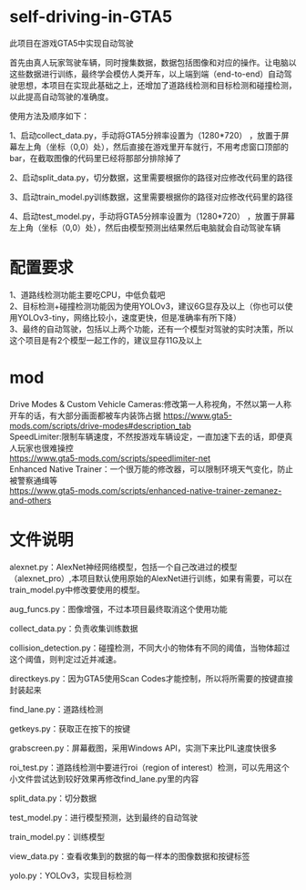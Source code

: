 # self-driving-in-GTA5
此项目在游戏GTA5中实现自动驾驶  

首先由真人玩家驾驶车辆，同时搜集数据，数据包括图像和对应的操作。让电脑以这些数据进行训练，最终学会模仿人类开车，以上端到端（end-to-end）自动驾驶思想，本项目在实现此基础之上，还增加了道路线检测和目标检测和碰撞检测，以此提高自动驾驶的准确度。

使用方法及顺序如下：

1、启动collect_data.py，手动将GTA5分辨率设置为（1280*720） ，放置于屏幕左上角（坐标（0,0）处），然后直接在游戏里开车就行，不用考虑窗口顶部的bar，在截取图像的代码里已经将那部分排除掉了

2、启动split_data.py，切分数据，这里需要根据你的路径对应修改代码里的路径  

3、启动train_model.py训练数据，这里需要根据你的路径对应修改代码里的路径   

4、启动test_model.py，手动将GTA5分辨率设置为（1280*720） ，放置于屏幕左上角（坐标（0,0）处），然后由模型预测出结果然后电脑就会自动驾驶车辆

# 配置要求
1、道路线检测功能主要吃CPU，中低负载吧  
2、目标检测+碰撞检测功能因为使用YOLOv3，建议6G显存及以上（你也可以使用YOLOv3-tiny，网络比较小，速度更快，但是准确率有所下降）  
3、最终的自动驾驶，包括以上两个功能，还有一个模型对驾驶的实时决策，所以这个项目是有2个模型一起工作的，建议显存11G及以上 

# mod
Drive Modes & Custom Vehicle Cameras:修改第一人称视角，不然以第一人称开车的话，有大部分画面都被车内装饰占据 
https://www.gta5-mods.com/scripts/drive-modes#description_tab  
SpeedLimiter:限制车辆速度，不然按游戏车辆设定，一直加速下去的话，即便真人玩家也很难操控  
https://www.gta5-mods.com/scripts/speedlimiter-net  
Enhanced Native Trainer：一个很万能的修改器，可以限制环境天气变化，防止被警察通缉等  
https://www.gta5-mods.com/scripts/enhanced-native-trainer-zemanez-and-others  

# 文件说明
alexnet.py：AlexNet神经网络模型，包括一个自己改进过的模型（alexnet_pro）,本项目默认使用原始的AlexNet进行训练，如果有需要，可以在train_model.py中修改要使用的模型。

aug_funcs.py：图像增强，不过本项目最终取消这个使用功能

collect_data.py：负责收集训练数据

collision_detection.py：碰撞检测，不同大小的物体有不同的阈值，当物体超过这个阈值，则判定过近并减速。

directkeys.py：因为GTA5使用Scan Codes才能控制，所以将所需要的按键直接封装起来

find_lane.py：道路线检测

getkeys.py：获取正在按下的按键

grabscreen.py：屏幕截图，采用Windows API，实测下来比PIL速度快很多

roi_test.py：道路线检测中要进行roi（region of interest）检测，可以先用这个小文件尝试达到较好效果再修改find_lane.py里的内容

split_data.py：切分数据

test_model.py：进行模型预测，达到最终的自动驾驶

train_model.py：训练模型

view_data.py：查看收集到的数据的每一样本的图像数据和按键标签

yolo.py：YOLOv3，实现目标检测
